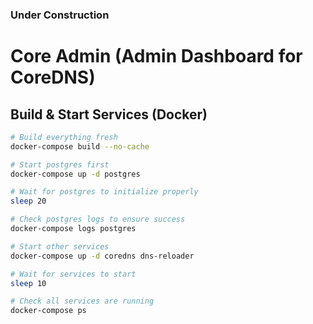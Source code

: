 ### Under Construction

# Core Admin (Admin Dashboard for CoreDNS)

## Build & Start Services (Docker)

```bash
# Build everything fresh
docker-compose build --no-cache

# Start postgres first
docker-compose up -d postgres

# Wait for postgres to initialize properly
sleep 20

# Check postgres logs to ensure success
docker-compose logs postgres

# Start other services
docker-compose up -d coredns dns-reloader

# Wait for services to start
sleep 10

# Check all services are running
docker-compose ps
```

